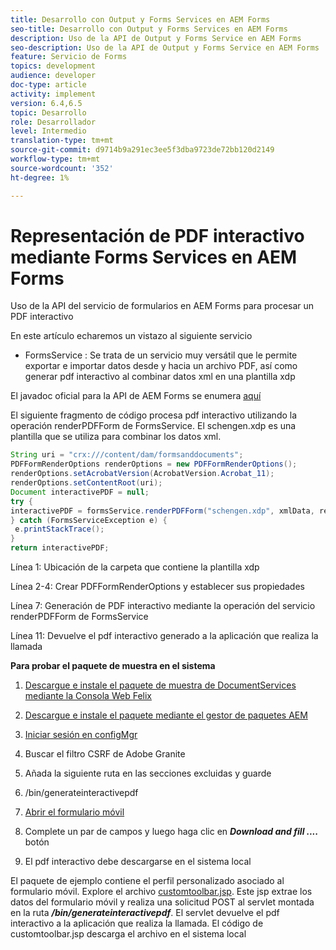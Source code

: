 ```yaml
---
title: Desarrollo con Output y Forms Services en AEM Forms
seo-title: Desarrollo con Output y Forms Services en AEM Forms
description: Uso de la API de Output y Forms Service en AEM Forms
seo-description: Uso de la API de Output y Forms Service en AEM Forms
feature: Servicio de Forms
topics: development
audience: developer
doc-type: article
activity: implement
version: 6.4,6.5
topic: Desarrollo
role: Desarrollador
level: Intermedio
translation-type: tm+mt
source-git-commit: d9714b9a291ec3ee5f3dba9723de72bb120d2149
workflow-type: tm+mt
source-wordcount: '352'
ht-degree: 1%

---
```



# Representación de PDF interactivo mediante Forms Services en AEM Forms

Uso de la API del servicio de formularios en AEM Forms para procesar un PDF interactivo

En este artículo echaremos un vistazo al siguiente servicio

* FormsService : Se trata de un servicio muy versátil que le permite exportar e importar datos desde y hacia un archivo PDF, así como generar pdf interactivo al combinar datos xml en una plantilla xdp

El javadoc oficial para la API de AEM Forms se enumera [aquí](https://helpx.adobe.com/aem-forms/6/javadocs/com/adobe/fd/output/api/package-summary.html)

El siguiente fragmento de código procesa pdf interactivo utilizando la operación renderPDFForm de FormsService. El schengen.xdp es una plantilla que se utiliza para combinar los datos xml.

```java
String uri = "crx:///content/dam/formsanddocuments";
PDFFormRenderOptions renderOptions = new PDFFormRenderOptions();
renderOptions.setAcrobatVersion(AcrobatVersion.Acrobat_11);
renderOptions.setContentRoot(uri);
Document interactivePDF = null;
try {
interactivePDF = formsService.renderPDFForm("schengen.xdp", xmlData, renderOptions);
} catch (FormsServiceException e) {
 e.printStackTrace();
}
return interactivePDF;
```

Línea 1: Ubicación de la carpeta que contiene la plantilla xdp

Línea 2-4: Crear PDFFormRenderOptions y establecer sus propiedades

Línea 7: Generación de PDF interactivo mediante la operación del servicio renderPDFForm de FormsService

Línea 11: Devuelve el pdf interactivo generado a la aplicación que realiza la llamada

**Para probar el paquete de muestra en el sistema**
1. [Descargue e instale el paquete de muestra de DocumentServices mediante la Consola Web Felix](/help/forms/assets/common-osgi-bundles/AEMFormsDocumentServices.core-1.0-SNAPSHOT.jar)
1. [Descargue e instale el paquete mediante el gestor de paquetes AEM](assets/downloadinteractivepdffrommobileform.zip)



1. [Iniciar sesión en configMgr](http://localhost:4502/system/console/configMgr)
1. Buscar el filtro CSRF de Adobe Granite
1. Añada la siguiente ruta en las secciones excluidas y guarde
1. /bin/generateinteractivepdf
1. [Abrir el formulario móvil](http://localhost:4502/content/dam/formsanddocuments/schengen.xdp/jcr:content)
1. Complete un par de campos y luego haga clic en ***Download and fill ....*** botón
1. El pdf interactivo debe descargarse en el sistema local


El paquete de ejemplo contiene el perfil personalizado asociado al formulario móvil. Explore el archivo [customtoolbar.jsp](http://localhost:4502/apps/AEMFormsDemoListings/customprofiles/addImageToMobileForm/demo/customtoolbar.jsp). Este jsp extrae los datos del formulario móvil y realiza una solicitud POST al servlet montada en la ruta ***/bin/generateinteractivepdf***. El servlet devuelve el pdf interactivo a la aplicación que realiza la llamada. El código de customtoolbar.jsp descarga el archivo en el sistema local


